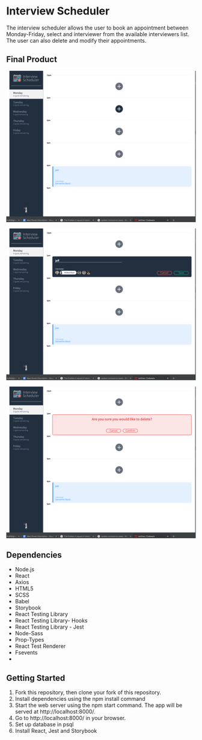# Interview Scheduler

The interview scheduler allows the user to book an appointment between Monday-Friday, select and interviewer from the available interviewers list. The user can also delete and modify their appointments.

## Final Product

!["Screenshot of Scheduler main page with empty appointments and one booked appointment"](https://github.com/JeffreyLiu90/Boilerplate-for-the-React-Interview-Scheduler-project/blob/master/docs/Screen%20Shot%202020-03-27%20at%2010.09.59%20PM.png?raw=true)

!["Screenshot of booking an appointment process"](https://github.com/JeffreyLiu90/Boilerplate-for-the-React-Interview-Scheduler-project/blob/master/docs/Screen%20Shot%202020-03-27%20at%2010.10.09%20PM.png?raw=true)

!["Screenshot of Confirmation to delete pop up message"](https://github.com/JeffreyLiu90/Boilerplate-for-the-React-Interview-Scheduler-project/blob/master/docs/Screen%20Shot%202020-03-27%20at%2010.10.23%20PM.png?raw=true)

## Dependencies

- Node.js
- React
- Axios
- HTML5
- SCSS
- Babel
- Storybook
- React Testing Library
- React Testing Library- Hooks
- React Testing Library - Jest
- Node-Sass
- Prop-Types
- React Test Renderer
- Fsevents
-

## Getting Started

1. Fork this repository, then clone your fork of this repository.
2. Install dependencies using the npm install command
3. Start the web server using the npm start command. The app will be served at http://localhost:8000/.
4. Go to http://localhost:8000/ in your browser.
5. Set up database in psql
6. Install React, Jest and Storybook
